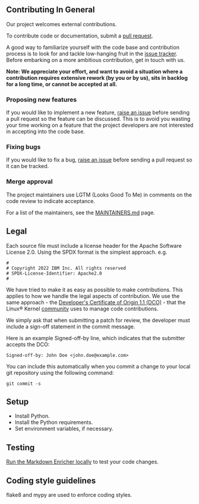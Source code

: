 ## Contributing In General
Our project welcomes external contributions.

To contribute code or documentation, submit a [pull request](https://github.com/IBM/md-enricher-for-cicd/pulls).

A good way to familiarize yourself with the code base and contribution process is
to look for and tackle low-hanging fruit in the [issue tracker](https://github.com/IBM/md-enricher-for-cicd/issues).
Before embarking on a more ambitious contribution, get in touch with us.

**Note: We appreciate your effort, and want to avoid a situation where a contribution
requires extensive rework (by you or by us), sits in backlog for a long time, or
cannot be accepted at all.**

### Proposing new features

If you would like to implement a new feature, [raise an issue](https://github.com/IBM/md-enricher-for-cicd/issues)
before sending a pull request so the feature can be discussed. This is to avoid
you wasting your time working on a feature that the project developers
are not interested in accepting into the code base.

### Fixing bugs

If you would like to fix a bug, [raise an issue](https://github.com/IBM/md-enricher-for-cicd/issues) before sending a
pull request so it can be tracked.

### Merge approval

The project maintainers use LGTM (Looks Good To Me) in comments on the code
review to indicate acceptance.

For a list of the maintainers, see the [MAINTAINERS.md](MAINTAINERS.md) page.

## Legal

Each source file must include a license header for the Apache
Software License 2.0. Using the SPDX format is the simplest approach.
e.g.

```
#
# Copyright 2022 IBM Inc. All rights reserved
# SPDX-License-Identifier: Apache2.0
#
```

We have tried to make it as easy as possible to make contributions. This
applies to how we handle the legal aspects of contribution. We use the
same approach - the [Developer's Certificate of Origin 1.1 (DCO)](https://github.com/hyperledger/fabric/blob/main/docs/source/DCO1.1.txt) - that the Linux® Kernel [community](https://elinux.org/Developer_Certificate_Of_Origin)
uses to manage code contributions.

We simply ask that when submitting a patch for review, the developer
must include a sign-off statement in the commit message.

Here is an example Signed-off-by line, which indicates that the
submitter accepts the DCO:

```
Signed-off-by: John Doe <john.doe@example.com>
```

You can include this automatically when you commit a change to your
local git repository using the following command:

```
git commit -s
```

## Setup
- Install Python.
- Install the Python requirements.
- Set environment variables, if necessary.


## Testing
[Run the Markdown Enricher locally](https://ibm.github.io/md-enricher-for-cicd/#/local) to test your code changes.

## Coding style guidelines
flake8 and mypy are used to enforce coding styles.
